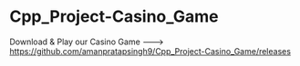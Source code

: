# Cpp_Project-Casino_Game

Download & Play our Casino Game ---> https://github.com/amanpratapsingh9/Cpp_Project-Casino_Game/releases 
